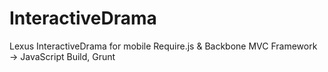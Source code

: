 InteractiveDrama
================

Lexus InteractiveDrama for mobile
Require.js & Backbone MVC Framework → JavaScript Build, Grunt
